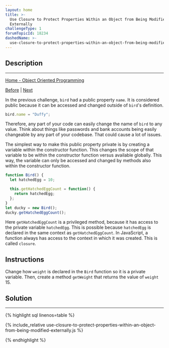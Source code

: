 ```yaml
---
layout: home
title: >-
  Use Closure to Protect Properties Within an Object from Being Modified
  Externally
challengeType: 1
forumTopicId: 18234
dashedName: >-
  use-closure-to-protect-properties-within-an-object-from-being-modified-externally
---
```


<div class="row">
<div class="columnStmt" markdown="1">

## Description
------

[Home - Object Oriented Programming](./README.md)

[Before](./use-a-mixin-to-add-common-behavior-between-unrelated-objects.md)  | [Next](./understand-the-immediately-invoked-function-expression-iife.md) 

In the previous challenge, `bird` had a public property `name`. It is considered public because it can be accessed and changed outside of `bird`'s definition.

```js
bird.name = "Duffy";
```

Therefore, any part of your code can easily change the name of `bird` to any value. Think about things like passwords and bank accounts being easily changeable by any part of your codebase. That could cause a lot of issues.

The simplest way to make this public property private is by creating a variable within the constructor function. This changes the scope of that variable to be within the constructor function versus available globally. This way, the variable can only be accessed and changed by methods also within the constructor function.

```js
function Bird() {
  let hatchedEgg = 10;

  this.getHatchedEggCount = function() { 
    return hatchedEgg;
  };
}
let ducky = new Bird();
ducky.getHatchedEggCount();
```

Here `getHatchedEggCount` is a privileged method, because it has access to the private variable `hatchedEgg`. This is possible because `hatchedEgg` is declared in the same context as `getHatchedEggCount`. In JavaScript, a function always has access to the context in which it was created. This is called `closure`.

##  Instructions 

Change how `weight` is declared in the `Bird` function so it is a private variable. Then, create a method `getWeight` that returns the value of `weight` 15.

</div>
<div class="columnSol" markdown="1">

## Solution
------

{% highlight sql linenos=table %}

{% include_relative use-closure-to-protect-properties-within-an-object-from-being-modified-externally.js %}

{% endhighlight %}

</div>
</div>

